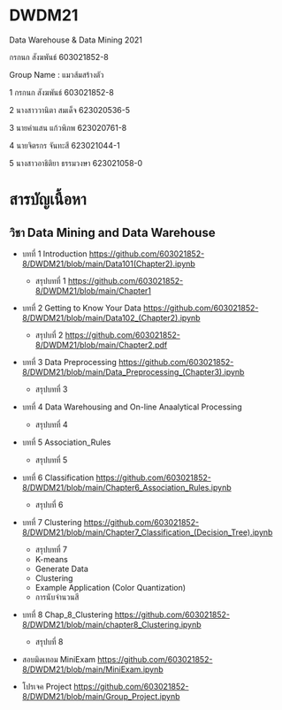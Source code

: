 # DWDM21
Data Warehouse &amp; Data Mining 2021

กรกนก สังฆพันธ์ 603021852-8

Group Name : แมวส้มสร้างตัว

1 กรกนก สังฆพันธ์ 603021852-8

2 นางสาววานิตา สมเด็จ 623020536-5	

3 นายคำแสน แก้วพิภพ 623020761-8

4 นายจิตรกร จันทะสี 623021044-1

5 นางสาวอาธิติยา ธรรมวงษา 623021058-0

# สารบัญเนื้อหา

## วิชา Data Mining and Data Warehouse

- บทที่ 1 Introduction https://github.com/603021852-8/DWDM21/blob/main/Data101(Chapter2).ipynb

  - สรุปบทที่ 1 https://github.com/603021852-8/DWDM21/blob/main/Chapter1



- บทที่ 2 Getting to Know Your Data https://github.com/603021852-8/DWDM21/blob/main/Data102_(Chapter2).ipynb

  - สรุปบที่ 2 https://github.com/603021852-8/DWDM21/blob/main/Chapter2.pdf
 


- บทที่ 3 Data Preprocessing https://github.com/603021852-8/DWDM21/blob/main/Data_Preprocessing_(Chapter3).ipynb

  - สรุปบทที่ 3



- บทที่ 4 Data Warehousing and On-line Anaalytical Processing 
  - สรุปบทที่ 4



- บทที่ 5 Association_Rules 
  - สรุปบทที่ 5




- บทที่ 6 Classification https://github.com/603021852-8/DWDM21/blob/main/Chapter6_Association_Rules.ipynb

  - สรุปบที่ 6



- บทที่ 7 Clustering https://github.com/603021852-8/DWDM21/blob/main/Chapter7_Classification_(Decision_Tree).ipynb

  - สรุปบทที่ 7
  - K-means
  - Generate Data
  - Clustering
  - Example Application (Color Quantization)
  - การนับจำนวนสี


- บทที่ 8 Chap_8_Clustering https://github.com/603021852-8/DWDM21/blob/main/chapter8_Clustering.ipynb

  - สรุปบที่ 8

- สอบมิดเทอม MiniExam https://github.com/603021852-8/DWDM21/blob/main/MiniExam.ipynb

- โปรเจค Project https://github.com/603021852-8/DWDM21/blob/main/Group_Project.ipynb

